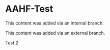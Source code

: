 # AAHF-Test

This content was added via an internal branch.

This content was added via an external branch.

Test 2
